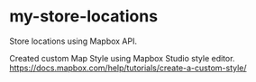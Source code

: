 # my-store-locations

Store locations using Mapbox API.

Created custom Map Style using Mapbox Studio style editor. https://docs.mapbox.com/help/tutorials/create-a-custom-style/
